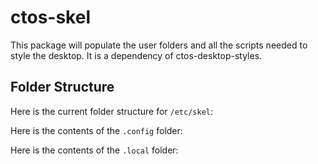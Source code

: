 # ctos-skel
This package will populate the user folders and all the scripts needed to style the desktop. It is a dependency of ctos-desktop-styles.

## Folder Structure

Here is the current folder structure for `/etc/skel`:



Here is the contents of the `.config` folder:



Here is the contents of the `.local` folder:



